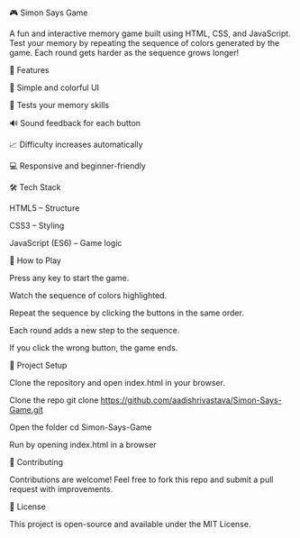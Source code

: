 🎮 Simon Says Game

A fun and interactive memory game built using HTML, CSS, and JavaScript. Test your memory by repeating the sequence of colors generated by the game. Each round gets harder as the sequence grows longer!

📌 Features

🎨 Simple and colorful UI

🧠 Tests your memory skills

🔊 Sound feedback for each button

📈 Difficulty increases automatically

💻 Responsive and beginner-friendly

🛠️ Tech Stack

HTML5 – Structure

CSS3 – Styling

JavaScript (ES6) – Game logic

🎯 How to Play

Press any key to start the game.

Watch the sequence of colors highlighted.

Repeat the sequence by clicking the buttons in the same order.

Each round adds a new step to the sequence.

If you click the wrong button, the game ends.

📂 Project Setup

Clone the repository and open index.html in your browser.

Clone the repo
git clone https://github.com/aadishrivastava/Simon-Says-Game.git

Open the folder
cd Simon-Says-Game

Run by opening index.html in a browser

🤝 Contributing

Contributions are welcome! Feel free to fork this repo and submit a pull request with improvements.

📜 License

This project is open-source and available under the MIT License.
